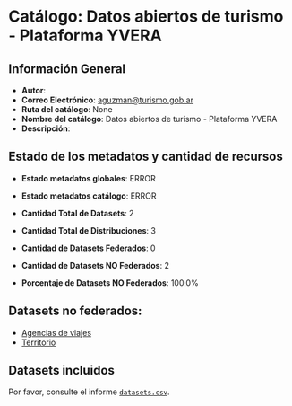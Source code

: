 
# Catálogo: Datos abiertos de turismo - Plataforma YVERA

## Información General

- **Autor**: 
- **Correo Electrónico**: aguzman@turismo.gob.ar
- **Ruta del catálogo**: None
- **Nombre del catálogo**: Datos abiertos de turismo - Plataforma YVERA
- **Descripción**:

> 

## Estado de los metadatos y cantidad de recursos

- **Estado metadatos globales**: ERROR
- **Estado metadatos catálogo**: ERROR
- **Cantidad Total de Datasets**: 2
- **Cantidad Total de Distribuciones**: 3

- **Cantidad de Datasets Federados**: 0
- **Cantidad de Datasets NO Federados**: 2
- **Porcentaje de Datasets NO Federados**: 100.0%

## Datasets no federados:

- [Agencias de viajes](http://datos.yvera.gob.ar/dataset/agencias-de-viajes)
- [Territorio](http://datos.yvera.gob.ar/dataset/territorio)

## Datasets incluidos

Por favor, consulte el informe [`datasets.csv`](datasets.csv).
